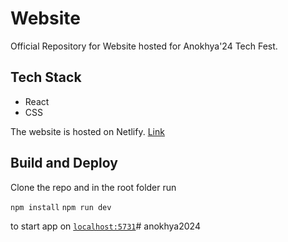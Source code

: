 # Website

Official Repository for Website hosted for Anokhya'24 Tech Fest.

## Tech Stack
- React
- CSS

The website is hosted on Netlify. [Link](https://anokhya.netlify.app/)

## Build and Deploy

Clone the repo and in the root folder run

`npm install`
`npm run dev`

to start app on [`localhost:5731`](localhost:5173)# anokhya2024
